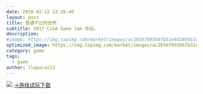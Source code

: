 ```yaml
---
date: 2018-02-12 12:26:40
layout: post
title: 普通不过的世界
subtitle: 2017 CiGA Game Jam 作品。
description: 
#image: https://img.tapimg.com/market/images/ac26567093b67b31e9d169853a701be7.PNG?imageView2/2/h/560/q/80/format/jpg/interlace/1/ignore-error/1
optimized_image: https://img.tapimg.com/market/images/ac26567093b67b31e9d169853a701be7.PNG?imageView2/2/h/560/q/80/format/jpg/interlace/1/ignore-error/1
category: game
tags:
  - game
author: llapuras13
---
```




![](https://c-ssl.duitang.com/uploads/item/202004/02/20200402135332_uJMQQ.thumb.600_0.jpeg)
[→游戏试玩下载](https://www.taptap.com/app/53971)